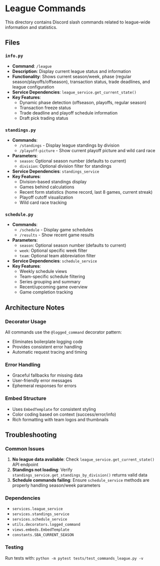 # League Commands

This directory contains Discord slash commands related to league-wide information and statistics.

## Files

### `info.py`
- **Command**: `/league`
- **Description**: Display current league status and information
- **Functionality**: Shows current season/week, phase (regular season/playoffs/offseason), transaction status, trade deadlines, and league configuration
- **Service Dependencies**: `league_service.get_current_state()`
- **Key Features**:
  - Dynamic phase detection (offseason, playoffs, regular season)
  - Transaction freeze status
  - Trade deadline and playoff schedule information
  - Draft pick trading status

### `standings.py`
- **Commands**:
  - `/standings` - Display league standings by division
  - `/playoff-picture` - Show current playoff picture and wild card race
- **Parameters**:
  - `season`: Optional season number (defaults to current)
  - `division`: Optional division filter for standings
- **Service Dependencies**: `standings_service`
- **Key Features**:
  - Division-based standings display
  - Games behind calculations
  - Recent form statistics (home record, last 8 games, current streak)
  - Playoff cutoff visualization
  - Wild card race tracking

### `schedule.py`
- **Commands**:
  - `/schedule` - Display game schedules
  - `/results` - Show recent game results
- **Parameters**:
  - `season`: Optional season number (defaults to current)
  - `week`: Optional specific week filter
  - `team`: Optional team abbreviation filter
- **Service Dependencies**: `schedule_service`
- **Key Features**:
  - Weekly schedule views
  - Team-specific schedule filtering
  - Series grouping and summary
  - Recent/upcoming game overview
  - Game completion tracking

## Architecture Notes

### Decorator Usage
All commands use the `@logged_command` decorator pattern:
- Eliminates boilerplate logging code
- Provides consistent error handling
- Automatic request tracing and timing

### Error Handling
- Graceful fallbacks for missing data
- User-friendly error messages
- Ephemeral responses for errors

### Embed Structure
- Uses `EmbedTemplate` for consistent styling
- Color coding based on context (success/error/info)
- Rich formatting with team logos and thumbnails

## Troubleshooting

### Common Issues

1. **No league data available**: Check `league_service.get_current_state()` API endpoint
2. **Standings not loading**: Verify `standings_service.get_standings_by_division()` returns valid data
3. **Schedule commands failing**: Ensure `schedule_service` methods are properly handling season/week parameters

### Dependencies
- `services.league_service`
- `services.standings_service`
- `services.schedule_service`
- `utils.decorators.logged_command`
- `views.embeds.EmbedTemplate`
- `constants.SBA_CURRENT_SEASON`

### Testing
Run tests with: `python -m pytest tests/test_commands_league.py -v`